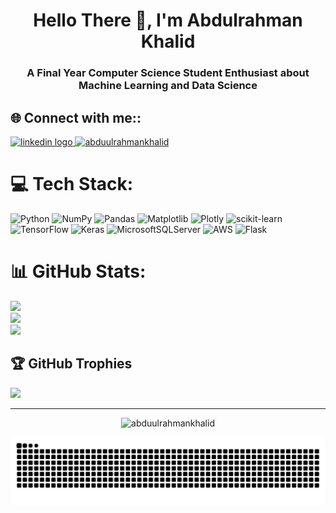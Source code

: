 <h1 align="center">Hello There 🙌, I'm Abdulrahman Khalid</h2>

###

<h3 align="center">A Final Year Computer Science Student Enthusiast about Machine Learning and Data Science</h3>

## 🌐 Connect with me::
<div align="left">
  <a href="https://www.linkedin.com/in/abduulrahmankhalid/" target="_blank">
    <img src="https://raw.githubusercontent.com/maurodesouza/profile-readme-generator/master/src/assets/icons/social/linkedin/default.svg" width="47" height="35" alt="linkedin logo"  />
  </a>
  <a href="https://kaggle.com/abduulrahmankhalid" target="blank"><img src="https://raw.githubusercontent.com/rahuldkjain/github-profile-readme-generator/master/src/images/icons/Social/kaggle.svg" alt="abduulrahmankhalid" height="35" width="47" /></a>
</div>

# 💻 Tech Stack:
![Python](https://img.shields.io/badge/python-3670A0?style=flat&logo=python&logoColor=ffdd54) ![NumPy](https://img.shields.io/badge/numpy-%23013243.svg?style=flat&logo=numpy&logoColor=white) ![Pandas](https://img.shields.io/badge/pandas-%23150458.svg?style=flat&logo=pandas&logoColor=white) ![Matplotlib](https://img.shields.io/badge/Matplotlib-%23ffffff.svg?style=flat&logo=Matplotlib&logoColor=white) ![Plotly](https://img.shields.io/badge/Plotly-%233F4F75.svg?style=flat&logo=plotly&logoColor=white) ![scikit-learn](https://img.shields.io/badge/scikit--learn-%23F7931E.svg?style=flat&logo=scikit-learn&logoColor=white) ![TensorFlow](https://img.shields.io/badge/TensorFlow-%23FF6F00.svg?style=flat&logo=TensorFlow&logoColor=white) ![Keras](https://img.shields.io/badge/Keras-%23D00000.svg?style=flat&logo=Keras&logoColor=white) ![MicrosoftSQLServer](https://img.shields.io/badge/Microsoft%20SQL%20Sever-CC2927?style=flat&logo=microsoft%20sql%20server&logoColor=white) ![AWS](https://img.shields.io/badge/AWS-%23FF9900.svg?style=flat&logo=amazon-aws&logoColor=white) ![Flask](https://img.shields.io/badge/flask-%23000.svg?style=flat-square&logo=flask&logoColor=white) 
# 📊 GitHub Stats:
![](https://github-readme-stats-sigma-five.vercel.app/api?username=abduulrahmankhalid&theme=material-palenight&hide_border=true&include_all_commits=true&count_private=true)<br/>
![](https://github-readme-streak-stats.herokuapp.com/?user=abduulrahmankhalid&theme=material-palenight&hide_border=true)<br/>
![](https://github-readme-stats-sigma-five.vercel.app/api/top-langs/?username=abduulrahmankhalid&theme=material-palenight&hide_border=true&include_all_commits=true&count_private=true&layout=compact)

## 🏆 GitHub Trophies
![](https://github-profile-trophy.vercel.app/?username=abduulrahmankhalid&theme=discord&no-frame=true&no-bg=true&margin-w=4&row=1&column=-1)

---

<div align="center">
<!--   <img src="https://visitcount.itsvg.in/api?id=abduulrahmankhalid&icon=8&color=6"  /> -->
  <p align="center"> <img src="https://komarev.com/ghpvc/?username=abduulrahmankhalid&label=Profile%20Views&color=800080&style=flat&logo" alt="abduulrahmankhalid" /> </p>
  <img src="https://github.com/abduulrahmankhalid/abduulrahmankhalid/blob/output/github-contribution-grid-snake.svg"/>
</div>
